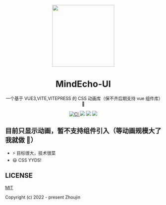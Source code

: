 <p align="center">
<img src="https://github.com/jhinzhou/MindEcho-UI/blob/master/docs/public/logo2.png" style="width:200px;" />
</p>
<h1 align="center">MindEcho-UI</h1>

<p align="center">
一个基于 VUE3,VITE,VITEPRESS 的 CSS 动画库（保不齐后期支持 vue 组件库）🧐
</p>
<p align="center">
  <a href="https://github.com/jhinzhou/MindEcho-UI/actions/workflows/main.yml">
  <img src="https://github.com/jhinzhou/MindEcho-UI/actions/workflows/main.yml/badge.svg?branch=master" alt="CI" style="max-width: 100%;">
  </a>
  <img src="https://img.shields.io/github/license/jhinzhou/MindEcho-UI?color=success" style="max-width: 100%;">
  <img src="https://img.shields.io/github/package-json/v/jhinzhou/MindEcho-UI?style=flat&color=ff69b4" style="max-width: 100%;">
  <img src="https://img.shields.io/github/commit-activity/y/jhinzhou/MindEcho-UI" style="max-width: 100%;">
</p>

## 目前只显示动画，暂不支持组件引入（等动画规模大了我就做 🧐）

- ⚡️ 目标很大，技术很菜
- 😃 CSS YYDS!

## LICENSE

[MIT](./LICENSE)

Copyright (c) 2022 - present Zhoujin
